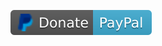 [![PayPal Donate](https://github.com/jacklinquan/images/blob/master/paypal_donate_badge.svg)](https://www.paypal.me/jacklinquan)

